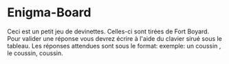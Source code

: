 # Enigma-Board

Ceci est un petit jeu de devinettes.
Celles-ci sont tirées de Fort Boyard.
Pour valider une réponse vous devrez écrire à l'aide du clavier sirué sous le tableau.
Les réponses attendues sont sous le format:
exemple: un coussin , le coussin, coussin. 


